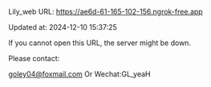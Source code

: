 Lily_web URL: https://ae6d-61-165-102-156.ngrok-free.app

Updated at: 2024-12-10 15:37:25

If you cannot open this URL, the server might be down.

Please contact: 

goley04@foxmail.com Or Wechat:GL_yeaH